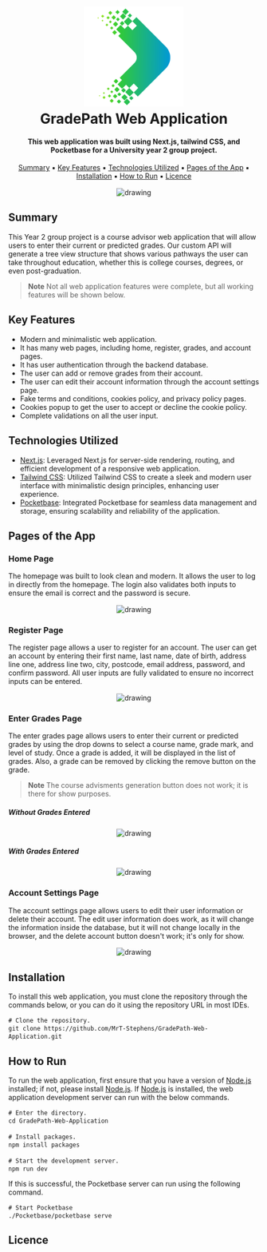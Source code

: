 
<h1 align="center">
  <img src="https://github.com/MrT-Stephens/GradePath-Web-Application/blob/main/public/GradePathLogo.svg" alt="drawing" width="200"/>
  <br>
  GradePath Web Application
  <br>
</h1>

<h4 align="center">This web application was built using Next.js, tailwind CSS, and Pocketbase for a University year 2 group project.</h4>

<p align="center">
  <a href="#summary">Summary</a> ▪ 
  <a href="#key-features">Key Features</a> ▪︎ 
  <a href="#technologies-utilized">Technologies Utilized</a> ▪︎ 
  <a href="#pages-of-the-app">Pages of the App</a> ▪︎
  <a href="#installation">Installation</a> ▪︎ 
  <a href="#how-to-run">How to Run</a> ▪︎ 
  <a href="#licence">Licence</a> 
</p>

<p align="center">
  <img src="https://github.com/MrT-Stephens/GradePath-Web-Application/assets/92452307/76446d53-63fd-40f5-a749-b60268976c83" alt="drawing" align="center"/>
</p>

## Summary

This Year 2 group project is a course advisor web application that will allow users to enter their current or predicted grades. Our custom API will generate a tree view structure that shows various pathways the user can take throughout education, whether this is college courses, degrees, or even post-graduation.

> **Note**
> Not all web application features were complete, but all working features will be shown below.

## Key Features

* Modern and minimalistic web application.
* It has many web pages, including home, register, grades, and account pages.
* It has user authentication through the backend database.
* The user can add or remove grades from their account.
* The user can edit their account information through the account settings page.
* Fake terms and conditions, cookies policy, and privacy policy pages.
* Cookies popup to get the user to accept or decline the cookie policy.
* Complete validations on all the user input.

## Technologies Utilized

* [Next.js](https://nextjs.org/): Leveraged Next.js for server-side rendering, routing, and efficient development of a responsive web application.
* [Tailwind CSS](https://tailwindcss.com/): Utilized Tailwind CSS to create a sleek and modern user interface with minimalistic design principles, enhancing user experience.
* [Pocketbase](https://pocketbase.io/): Integrated Pocketbase for seamless data management and storage, ensuring scalability and reliability of the application.

## Pages of the App

### Home Page

The homepage was built to look clean and modern. It allows the user to log in directly from the homepage. The login also validates both inputs to ensure the email is correct and the password is secure.

<p align="center">
  <img src="https://github.com/MrT-Stephens/GradePath-Web-Application/assets/92452307/76446d53-63fd-40f5-a749-b60268976c83" alt="drawing" align="center"/>
</p>

### Register Page

The register page allows a user to register for an account. The user can get an account by entering their first name, last name, date of birth, address line one, address line two, city, postcode, email address, password, and confirm password. All user inputs are fully validated to ensure no incorrect inputs can be entered.

<p align="center">
  <img src="https://github.com/MrT-Stephens/GradePath-Web-Application/assets/92452307/c70c87ae-c3cc-402e-8099-7ffafe3ad26c" alt="drawing" align="center"/>
</p>

### Enter Grades Page

The enter grades page allows users to enter their current or predicted grades by using the drop downs to select a course name, grade mark, and level of study. Once a grade is added, it will be displayed in the list of grades. Also, a grade can be removed by clicking the remove button on the grade.

> **Note**
> The course advisments generation button does not work; it is there for show purposes.

##### Without Grades Entered

<p align="center">
  <img src="https://github.com/MrT-Stephens/GradePath-Web-Application/assets/92452307/bcc8970c-de85-41bb-892c-27b05286ee61" alt="drawing" align="center"/>
</p>

##### With Grades Entered

<p align="center">
  <img src="https://github.com/MrT-Stephens/GradePath-Web-Application/assets/92452307/c76069e4-85dd-418d-9a50-52c77abcee8c" alt="drawing" align="center"/>
</p>

### Account Settings Page

The account settings page allows users to edit their user information or delete their account. The edit user information does work, as it will change the information inside the database, but it will not change locally in the browser, and the delete account button doesn't work; it's only for show.

<p align="center">
  <img src="https://github.com/MrT-Stephens/GradePath-Web-Application/assets/92452307/5013c2e0-5476-4dbf-a2ff-bb050e42f072" alt="drawing" align="center"/>
</p>

## Installation

To install this web application, you must clone the repository through the commands below, or you can do it using the repository URL in most IDEs.
```
# Clone the repository.
git clone https://github.com/MrT-Stephens/GradePath-Web-Application.git
```

## How to Run

To run the web application, first ensure that you have a version of [Node.js](https://nodejs.org/) installed; if not, please install [Node.js](https://nodejs.org/). If [Node.js](https://nodejs.org/) is installed, the web application development server can run with the below commands.
```
# Enter the directory.
cd GradePath-Web-Application

# Install packages.
npm install packages

# Start the development server.
npm run dev
```
If this is successful, the Pocketbase server can run using the following command.
```
# Start Pocketbase
./Pocketbase/pocketbase serve
```

## Licence 

